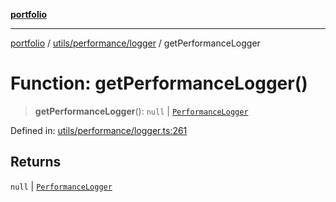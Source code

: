 [**portfolio**](../../../../README.md)

***

[portfolio](../../../../modules.md) / [utils/performance/logger](../README.md) / getPerformanceLogger

# Function: getPerformanceLogger()

> **getPerformanceLogger**(): `null` \| [`PerformanceLogger`](../classes/PerformanceLogger.md)

Defined in: [utils/performance/logger.ts:261](https://github.com/tnorlund/Portfolio/blob/e6b28880219fa4ab828459edf95aaad8d95c1545/portfolio/utils/performance/logger.ts#L261)

## Returns

`null` \| [`PerformanceLogger`](../classes/PerformanceLogger.md)
